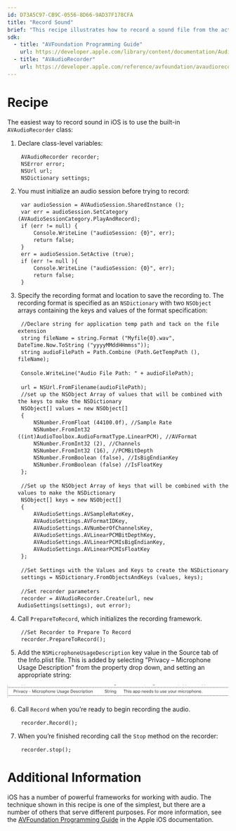 ```yaml
---
id: D73A5C97-CB9C-0556-8D66-9AD37F178CFA
title: "Record Sound"
brief: "This recipe illustrates how to record a sound file from the active audio input (either the built-in microphone or the audio input) using the AVAudioRecorder class."
sdk:
  - title: "AVFoundation Programming Guide" 
    url: https://developer.apple.com/library/content/documentation/AudioVideo/Conceptual/AVFoundationPG/Articles/00_Introduction.html
  - title: "AVAudioRecorder" 
    url: https://developer.apple.com/reference/avfoundation/avaudiorecorder
---
```



# Recipe

The easiest way to record sound in iOS is to use the built-in `AVAudioRecorder`
class:

1. Declare class-level variables:


        AVAudioRecorder recorder;
        NSError error;
        NSUrl url;
        NSDictionary settings;


2. You must initialize an audio session before trying to record:


        var audioSession = AVAudioSession.SharedInstance ();
        var err = audioSession.SetCategory (AVAudioSessionCategory.PlayAndRecord);
        if (err != null) {
            Console.WriteLine ("audioSession: {0}", err);
            return false;
        }
        err = audioSession.SetActive (true);
        if (err != null ){
            Console.WriteLine ("audioSession: {0}", err);
            return false;
        }


3. Specify the recording format and location to save the recording to. The
  recording format is specified as an `NSDictionary` with two `NSObject` arrays
  containing the keys and values of the format specification:


        //Declare string for application temp path and tack on the file extension
        string fileName = string.Format ("Myfile{0}.wav", DateTime.Now.ToString ("yyyyMMddHHmmss"));
        string audioFilePath = Path.Combine (Path.GetTempPath (), fileName);

        Console.WriteLine("Audio File Path: " + audioFilePath);

        url = NSUrl.FromFilename(audioFilePath);
        //set up the NSObject Array of values that will be combined with the keys to make the NSDictionary
        NSObject[] values = new NSObject[]
        {
            NSNumber.FromFloat (44100.0f), //Sample Rate
            NSNumber.FromInt32 ((int)AudioToolbox.AudioFormatType.LinearPCM), //AVFormat
            NSNumber.FromInt32 (2), //Channels
            NSNumber.FromInt32 (16), //PCMBitDepth
            NSNumber.FromBoolean (false), //IsBigEndianKey
            NSNumber.FromBoolean (false) //IsFloatKey
        };

        //Set up the NSObject Array of keys that will be combined with the values to make the NSDictionary
        NSObject[] keys = new NSObject[]
        {
            AVAudioSettings.AVSampleRateKey,
            AVAudioSettings.AVFormatIDKey,
            AVAudioSettings.AVNumberOfChannelsKey,
            AVAudioSettings.AVLinearPCMBitDepthKey,
            AVAudioSettings.AVLinearPCMIsBigEndianKey,
            AVAudioSettings.AVLinearPCMIsFloatKey
        };

        //Set Settings with the Values and Keys to create the NSDictionary
        settings = NSDictionary.FromObjectsAndKeys (values, keys);

        //Set recorder parameters
        recorder = AVAudioRecorder.Create(url, new AudioSettings(settings), out error);


4. Call `PrepareToRecord`, which initializes the recording framework.

        //Set Recorder to Prepare To Record
        recorder.PrepareToRecord();


5. Add the `NSMicrophoneUsageDescription` key value in the Source tab of the Info.plist file. This is added by selecting "Privacy – Microphone Usage Description" from the property drop down, and setting an appropriate string:

  ![Microphone permission in info.plist](Images/image1.png)

6. Call `Record` when you’re ready to begin recording the audio.


        recorder.Record();


7. When you’re finished recording call the `Stop` method on the recorder:


        recorder.stop();


# Additional Information

iOS has a number of powerful frameworks for working with audio. The technique
shown in this recipe is one of the simplest, but there are a number of others
that serve different purposes. For more information, see the [AVFoundation Programming Guide](https://developer.apple.com/library/content/documentation/AudioVideo/Conceptual/AVFoundationPG/Articles/00_Introduction.html) in the Apple iOS
documentation.

